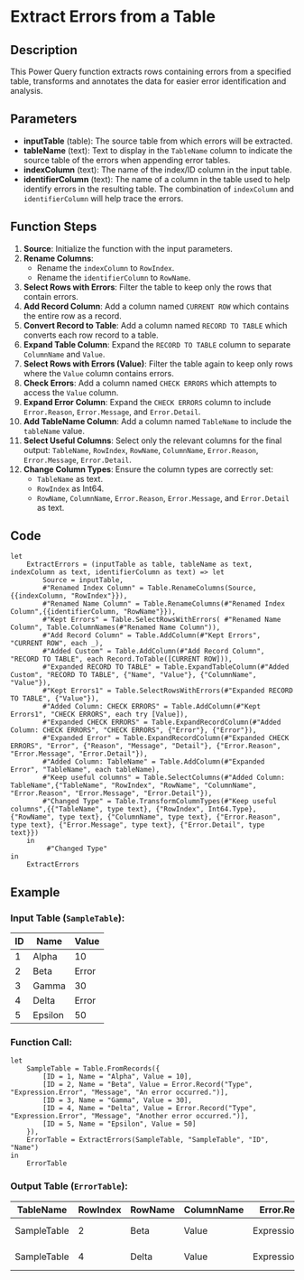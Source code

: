 # Extract Errors from a Table

## Description

This Power Query function extracts rows containing errors from a specified table, transforms and annotates the data for easier error identification and analysis.

## Parameters
- **inputTable** (table): The source table from which errors will be extracted.
- **tableName** (text): Text to display in the `TableName` column to indicate the source table of the errors when appending error tables.
- **indexColumn** (text): The name of the index/ID column in the input table.
- **identifierColumn** (text): The name of a column in the table used to help identify errors in the resulting table. The combination of `indexColumn` and `identifierColumn` will help trace the errors.


## Function Steps

1. **Source**: Initialize the function with the input parameters.
2. **Rename Columns**:
   - Rename the `indexColumn` to `RowIndex`.
   - Rename the `identifierColumn` to `RowName`.
3. **Select Rows with Errors**: Filter the table to keep only the rows that contain errors.
4. **Add Record Column**: Add a column named `CURRENT ROW` which contains the entire row as a record.
5. **Convert Record to Table**: Add a column named `RECORD TO TABLE` which converts each row record to a table.
6. **Expand Table Column**: Expand the `RECORD TO TABLE` column to separate `ColumnName` and `Value`.
7. **Select Rows with Errors (Value)**: Filter the table again to keep only rows where the `Value` column contains errors.
8. **Check Errors**: Add a column named `CHECK ERRORS` which attempts to access the `Value` column.
9. **Expand Error Column**: Expand the `CHECK ERRORS` column to include `Error.Reason`, `Error.Message`, and `Error.Detail`.
10. **Add TableName Column**: Add a column named `TableName` to include the `tableName` value.
11. **Select Useful Columns**: Select only the relevant columns for the final output: `TableName`, `RowIndex`, `RowName`, `ColumnName`, `Error.Reason`, `Error.Message`, `Error.Detail`.
12. **Change Column Types**: Ensure the column types are correctly set:
    - `TableName` as text.
    - `RowIndex` as Int64.
    - `RowName`, `ColumnName`, `Error.Reason`, `Error.Message`, and `Error.Detail` as text.


## Code


```
let
    ExtractErrors = (inputTable as table, tableName as text, indexColumn as text, identifierColumn as text) => let
        Source = inputTable,
        #"Renamed Index Column" = Table.RenameColumns(Source,{{indexColumn, "RowIndex"}}),
        #"Renamed Name Column" = Table.RenameColumns(#"Renamed Index Column",{{identifierColumn, "RowName"}}),
        #"Kept Errors" = Table.SelectRowsWithErrors( #"Renamed Name Column", Table.ColumnNames(#"Renamed Name Column")),
        #"Add Record Column" = Table.AddColumn(#"Kept Errors", "CURRENT ROW", each _),
        #"Added Custom" = Table.AddColumn(#"Add Record Column", "RECORD TO TABLE", each Record.ToTable([CURRENT ROW])),
        #"Expanded RECORD TO TABLE" = Table.ExpandTableColumn(#"Added Custom", "RECORD TO TABLE", {"Name", "Value"}, {"ColumnName", "Value"}),
        #"Kept Errors1" = Table.SelectRowsWithErrors(#"Expanded RECORD TO TABLE", {"Value"}),
        #"Added Column: CHECK ERRORS" = Table.AddColumn(#"Kept Errors1", "CHECK ERRORS", each try [Value]),
        #"Expanded CHECK ERRORS" = Table.ExpandRecordColumn(#"Added Column: CHECK ERRORS", "CHECK ERRORS", {"Error"}, {"Error"}),
        #"Expanded Error" = Table.ExpandRecordColumn(#"Expanded CHECK ERRORS", "Error", {"Reason", "Message", "Detail"}, {"Error.Reason", "Error.Message", "Error.Detail"}),
        #"Added Column: TableName" = Table.AddColumn(#"Expanded Error", "TableName", each tableName),
        #"Keep useful columns" = Table.SelectColumns(#"Added Column: TableName",{"TableName", "RowIndex", "RowName", "ColumnName", "Error.Reason", "Error.Message", "Error.Detail"}),
        #"Changed Type" = Table.TransformColumnTypes(#"Keep useful columns",{{"TableName", type text}, {"RowIndex", Int64.Type}, {"RowName", type text}, {"ColumnName", type text}, {"Error.Reason", type text}, {"Error.Message", type text}, {"Error.Detail", type text}})
    in
         #"Changed Type"
in
    ExtractErrors
```

## Example

### Input Table (`SampleTable`):

| ID  | Name    | Value  |
|-----|---------|--------|
| 1   | Alpha   | 10     |
| 2   | Beta    | Error  |
| 3   | Gamma   | 30     |
| 4   | Delta   | Error  |
| 5   | Epsilon | 50     |

### Function Call:

```
let
    SampleTable = Table.FromRecords({
        [ID = 1, Name = "Alpha", Value = 10],
        [ID = 2, Name = "Beta", Value = Error.Record("Type", "Expression.Error", "Message", "An error occurred.")],
        [ID = 3, Name = "Gamma", Value = 30],
        [ID = 4, Name = "Delta", Value = Error.Record("Type", "Expression.Error", "Message", "Another error occurred.")],
        [ID = 5, Name = "Epsilon", Value = 50]
    }),
    ErrorTable = ExtractErrors(SampleTable, "SampleTable", "ID", "Name")
in
    ErrorTable
```

### Output Table (`ErrorTable`):

| TableName  | RowIndex | RowName | ColumnName | Error.Reason     | Error.Message           | Error.Detail |
|------------|----------|---------|------------|------------------|-------------------------|--------------|
| SampleTable| 2        | Beta    | Value      | Expression.Error | An error occurred.      | (details)    |
| SampleTable| 4        | Delta   | Value      | Expression.Error | Another error occurred. | (details)    |
